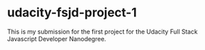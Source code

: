 # udacity-fsjd-project-1
This is my submission for the first project for the Udacity Full Stack Javascript Developer Nanodegree.
